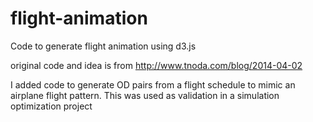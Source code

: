 # flight-animation
Code to generate flight animation using d3.js

original code and idea is from 
http://www.tnoda.com/blog/2014-04-02

I added code to generate OD pairs from a flight schedule to mimic an airplane flight pattern. 
This was used as validation in a simulation optimization project
